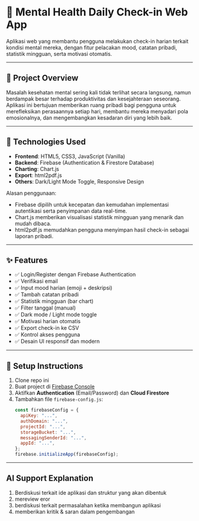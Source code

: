 # 🧠 Mental Health Daily Check-in Web App

Aplikasi web yang membantu pengguna melakukan check-in harian terkait kondisi mental mereka, dengan fitur pelacakan mood, catatan pribadi, statistik mingguan, serta motivasi otomatis.

---

## 🧾 Project Overview

Masalah kesehatan mental sering kali tidak terlihat secara langsung, namun berdampak besar terhadap produktivitas dan kesejahteraan seseorang. Aplikasi ini bertujuan memberikan ruang pribadi bagi pengguna untuk merefleksikan perasaannya setiap hari, membantu mereka menyadari pola emosionalnya, dan mengembangkan kesadaran diri yang lebih baik.

---

## 🧰 Technologies Used

- **Frontend**: HTML5, CSS3, JavaScript (Vanilla)
- **Backend**: Firebase (Authentication & Firestore Database)
- **Charting**: Chart.js
- **Export**: html2pdf.js
- **Others**: Dark/Light Mode Toggle, Responsive Design

Alasan penggunaan:

- Firebase dipilih untuk kecepatan dan kemudahan implementasi autentikasi serta penyimpanan data real-time.
- Chart.js memberikan visualisasi statistik mingguan yang menarik dan mudah dibaca.
- html2pdf.js memudahkan pengguna menyimpan hasil check-in sebagai laporan pribadi.

---

## ✨ Features

- ✅ Login/Register dengan Firebase Authentication
- ✅ Verifikasi email
- ✅ Input mood harian (emoji + deskripsi)
- ✅ Tambah catatan pribadi
- ✅ Statistik mingguan (bar chart)
- ✅ Filter tanggal (manual)
- ✅ Dark mode / Light mode toggle
- ✅ Motivasi harian otomatis
- ✅ Export check-in ke CSV
- ✅ Kontrol akses pengguna
- ✅ Desain UI responsif dan modern

---

## 🚀 Setup Instructions

1. Clone repo ini
2. Buat project di [Firebase Console](https://console.firebase.google.com/)
3. Aktifkan **Authentication** (Email/Password) dan **Cloud Firestore**
4. Tambahkan file `firebase-config.js`:
   ```js
   const firebaseConfig = {
     apiKey: "...",
     authDomain: "...",
     projectId: "...",
     storageBucket: "...",
     messagingSenderId: "...",
     appId: "...",
   };
   firebase.initializeApp(firebaseConfig);
   ```
---
## AI Support Explanation
1. Berdiskusi terkait ide aplikasi dan struktur yang akan dibentuk
2. mereview eror
3. berdiskusi terkait permasalahan ketika membangun aplikasi
4. memberikan kritik & saran dalam pengembangan
